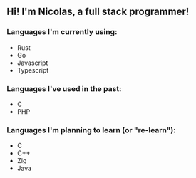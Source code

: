 ## Hi! I'm Nicolas, a full stack programmer!

### Languages I'm currently using:
- Rust
- Go
- Javascript
- Typescript

### Languages I've used in the past:
- C
- PHP

### Languages I'm planning to learn (or "re-learn"):
- C
- C++
- Zig
- Java

<!--
**NickRMD/NickRMD** is a ✨ _special_ ✨ repository because its `README.md` (this file) appears on your GitHub profile.

Here are some ideas to get you started:

- 🔭 I’m currently working on ...
- 🌱 I’m currently learning ...
- 👯 I’m looking to collaborate on ...
- 🤔 I’m looking for help with ...
- 💬 Ask me about ...
- 📫 How to reach me: ...
- 😄 Pronouns: ...
- ⚡ Fun fact: ...
-->
